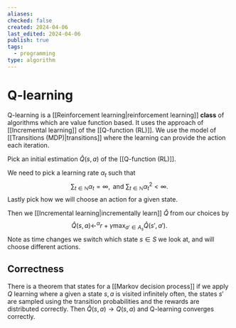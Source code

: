 ```yaml
---
aliases: 
checked: false
created: 2024-04-06
last_edited: 2024-04-06
publish: true
tags:
  - programming
type: algorithm
---
```

# Q-learning

Q-learning is a [[Reinforcement learning|reinforcement learning]] **class** of algorithms which are value function based. It uses the approach of [[Incremental learning]] of the [[Q-function (RL)]]. We use the model of [[Transitions (MDP)|transitions]] where the learning can provide the action each iteration.

Pick an initial estimation $\hat{Q}(s,a)$ of the [[Q-function (RL)]]. 

We need to pick a learning rate $\alpha_t$ such that
$$
\sum_{t \in \mathbb{N}} \alpha_t = \infty, \mbox{ and } \sum_{t \in \mathbb{N}} \alpha_t^2 < \infty.
$$
Lastly pick how we will choose an action for a given state.

Then we [[Incremental learning|incrementally learn]] $\hat{Q}$ from our choices by
$$
\hat{Q}(s,a) \leftarrow^{\alpha} r + \gamma \max_{a' \in A_s} \hat{Q}(s', a').
$$
Note as time changes we switch which state $s \in S$ we look at, and will choose different actions.

## Correctness

There is a theorem that states for a [[Markov decision process]] if we apply $Q$ learning where a given a state $s,a$ is visited infinitely often, the states $s'$ are sampled using the transition probabilities and the rewards are distributed correctly. Then $\hat{Q}(s,a) \rightarrow Q(s,a)$ and Q-learning converges correctly.